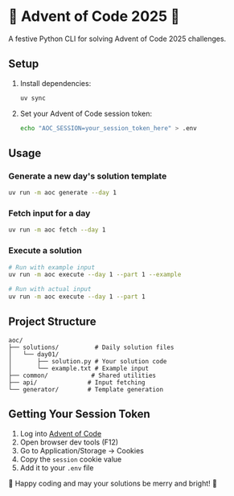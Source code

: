 # 🎄 Advent of Code 2025 🎄

A festive Python CLI for solving Advent of Code 2025 challenges.

## Setup

1. Install dependencies:
   ```bash
   uv sync
   ```

2. Set your Advent of Code session token:
   ```bash
   echo "AOC_SESSION=your_session_token_here" > .env
   ```

## Usage

### Generate a new day's solution template
```bash
uv run -m aoc generate --day 1
```

### Fetch input for a day
```bash
uv run -m aoc fetch --day 1
```

### Execute a solution
```bash
# Run with example input
uv run -m aoc execute --day 1 --part 1 --example

# Run with actual input
uv run -m aoc execute --day 1 --part 1
```

## Project Structure

```
aoc/
├── solutions/          # Daily solution files
│   └── day01/
│       ├── solution.py # Your solution code
│       └── example.txt # Example input
├── common/            # Shared utilities
├── api/              # Input fetching
└── generator/        # Template generation
```

## Getting Your Session Token

1. Log into [Advent of Code](https://adventofcode.com)
2. Open browser dev tools (F12)
3. Go to Application/Storage → Cookies
4. Copy the `session` cookie value
5. Add it to your `.env` file

🎅 Happy coding and may your solutions be merry and bright! 🎄
